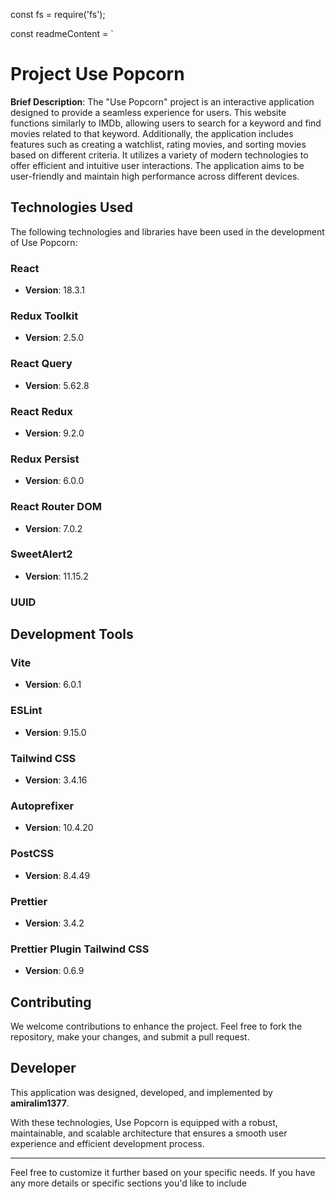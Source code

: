 const fs = require('fs');

const readmeContent = `

# Project Use Popcorn

**Brief Description**:
The "Use Popcorn" project is an interactive application designed to provide a seamless experience for users. This website functions similarly to IMDb, allowing users to search for a keyword and find movies related to that keyword. Additionally, the application includes features such as creating a watchlist, rating movies, and sorting movies based on different criteria. It utilizes a variety of modern technologies to offer efficient and intuitive user interactions. The application aims to be user-friendly and maintain high performance across different devices.

## Technologies Used

The following technologies and libraries have been used in the development of Use Popcorn:

### React

- **Version**: 18.3.1

### Redux Toolkit

- **Version**: 2.5.0

### React Query

- **Version**: 5.62.8

### React Redux

- **Version**: 9.2.0

### Redux Persist

- **Version**: 6.0.0

### React Router DOM

- **Version**: 7.0.2

### SweetAlert2

- **Version**: 11.15.2

### UUID

## Development Tools

### Vite

- **Version**: 6.0.1

### ESLint

- **Version**: 9.15.0

### Tailwind CSS

- **Version**: 3.4.16

### Autoprefixer

- **Version**: 10.4.20

### PostCSS

- **Version**: 8.4.49

### Prettier

- **Version**: 3.4.2

### Prettier Plugin Tailwind CSS

- **Version**: 0.6.9

## Contributing

We welcome contributions to enhance the project. Feel free to fork the repository, make your changes, and submit a pull request.

## Developer

This application was designed, developed, and implemented by **amiralim1377**.

With these technologies, Use Popcorn is equipped with a robust, maintainable, and scalable architecture that ensures a smooth user experience and efficient development process.

---

Feel free to customize it further based on your specific needs. If you have any more details or specific sections you'd like to include
